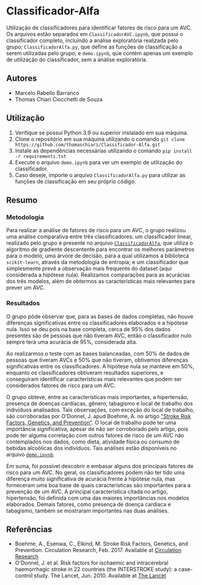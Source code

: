 # Classificador-Alfa
Utilização de classificadores para identificar fatores de risco para um AVC.
Os arquivos estão separados em `ClassificadorAVC.ipynb`, que possui o classificador completo, incluindo a análise exploratória realizada pelo grupo; `ClassificadorAlfa.py`, que define as funções de classificação a serem utilizadas pelo grupo, 
e `demo.ipynb`, que contém apenas um exemplo de utilização do classificador, sem a análise exploratória.

## Autores
- Marcelo Rabello Barranco
- Thomas Chiari Ciocchetti de Souza

## Utilização
1. Verifique se possui Python 3.9 ou superior instalado em sua máquina.
2. Clone o repositório em sua máquina utilizando o comando `git clone https://github.com/thomaschiari/Classificador-Alfa.git`
3. Instale as dependências necessárias utilizando o comando `pip install -r requirements.txt`
4. Execute o arquivo `demo.ipynb` para ver um exemplo de utilização do classificador.
5. Caso deseje, importe o arquivo `ClassificadorAlfa.py` para utilizar as funções de classificação em seu próprio código.

## Resumo

### Metodologia

Para realizar a análise de fatores de risco para um AVC, o grupo realizou uma análise comparativa entre três classificadores: um classificador linear, realizado pelo grupo e presente no arquivo [`ClassificadorAlfa`](ClassificadorAlfa.py), que utiliza o algoritmo de gradiente descentente para encontrar os melhores parâmetros para o modelo; uma árvore de decisão, para a qual utilizamos a biblioteca `scikit-learn`, através da metodologia de entropia; e um classificador que simplesmente prevê a observação mais frequente do dataset (aqui considerada a hipótese nula). Realizamos comparações para as acurácias dos três modelos, além de obtermos as características mais relevantes para prever um AVC.

### Resultados

O grupo pôde observar que, para as bases de dados completas, não houve diferenças significativas entre os classificadores elaborados e a hipótese nula. Isso se deu pois na base completa, cerca de 95% dos dados presentes são de pessoas que não tiveram AVC, então o classificador nulo sempre terá uma acurácia de 95%, considerada alta. 

Ao realizarmos o teste com as bases balanceadas, com 50% de dados de pessoas que tiveram AVCs e 50% que não tiveram, obtivemos diferenças significativas entre os classificadores. A hipótese nula se manteve em 50%, enquanto os classificadores obtiveram resultados superiores, e conseguiram identificar características mais relevantes que podem ser considerados fatores de risco para um AVC. 

O grupo obteve, entre as características mais importantes, a hipertensão, presença de doenças cardíacas, gênero, tabagismo e local de trabalho dos indivíduos analisados. Tais observações, com exceção do local de trabalho, são corroboradas por O'Donnel, J. apud Boehme, A. no artigo ["Stroke Risk Factors, Genetics, and Prevention"](https://www.ahajournals.org/doi/full/10.1161/CIRCRESAHA.116.308398). O local de trabalho pode ter uma importância significativa, apesar de não ser corroborado pelo artigo, pois pode ter alguma correlação com outros fatores de risco de um AVC não contemplados nos dados, como dieta, atividade física ou consumo de bebidas alcoólicas dos indivíduos. Tais análises estão disponíveis no arquivo [`demo.ipynb`](demo.ipynb).

Em suma, foi possível descobrir e embasar alguns dos principais fatores de risco para um AVC. No geral, os classificadores podem não ter tido uma diferença muito significativa de acurácia frente à hipótese nula, mas forneceram uma boa base de quais características são importantes para a prevenção de um AVC. A principal característica citada no artigo, hipertensão, foi definida com uma das maiores importâncias nos modelos elaborados. Demais fatores, como presença de doença cardíaca e tabagismo, também se mostraram importantes nas duas análises. 

## Referências
- Boehme, A., Esenwa, C., Elkind, M. Stroke Risk Factors, Genetics, and Prevention. Circulation Research, Feb. 2017. Available at [Circulation Research](https://www.ahajournals.org/doi/full/10.1161/CIRCRESAHA.116.308398)
- O'Donnel, J. et al. Risk factors for ischaemic and intracerebral haemorrhagic stroke in 22 countries (the INTERSTROKE study): a case-control study. The Lancet, Jun. 2010. Available at <a href="https://doi.org/10.1016/S0140-6736(10)60834-3">The Lancet</a>


